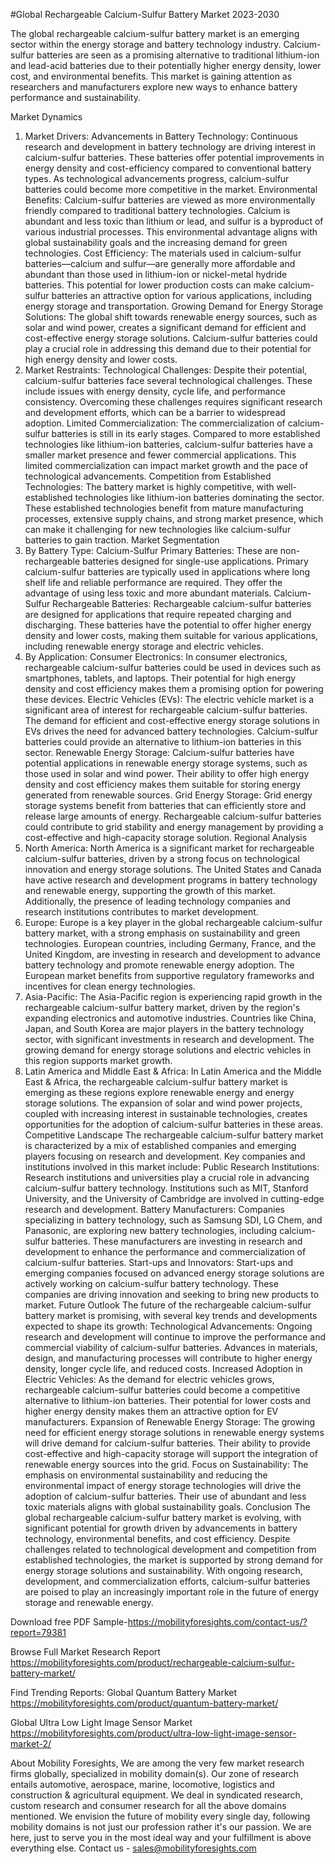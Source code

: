 #Global Rechargeable Calcium-Sulfur Battery Market 2023-2030

The global rechargeable calcium-sulfur battery market is an emerging sector within the energy storage and battery technology industry. Calcium-sulfur batteries are seen as a promising alternative to traditional lithium-ion and lead-acid batteries due to their potentially higher energy density, lower cost, and environmental benefits. This market is gaining attention as researchers and manufacturers explore new ways to enhance battery performance and sustainability.

Market Dynamics
1. Market Drivers:
Advancements in Battery Technology: Continuous research and development in battery technology are driving interest in calcium-sulfur batteries. These batteries offer potential improvements in energy density and cost-efficiency compared to conventional battery types. As technological advancements progress, calcium-sulfur batteries could become more competitive in the market.
Environmental Benefits: Calcium-sulfur batteries are viewed as more environmentally friendly compared to traditional battery technologies. Calcium is abundant and less toxic than lithium or lead, and sulfur is a byproduct of various industrial processes. This environmental advantage aligns with global sustainability goals and the increasing demand for green technologies.
Cost Efficiency: The materials used in calcium-sulfur batteries—calcium and sulfur—are generally more affordable and abundant than those used in lithium-ion or nickel-metal hydride batteries. This potential for lower production costs can make calcium-sulfur batteries an attractive option for various applications, including energy storage and transportation.
Growing Demand for Energy Storage Solutions: The global shift towards renewable energy sources, such as solar and wind power, creates a significant demand for efficient and cost-effective energy storage solutions. Calcium-sulfur batteries could play a crucial role in addressing this demand due to their potential for high energy density and lower costs.
2. Market Restraints:
Technological Challenges: Despite their potential, calcium-sulfur batteries face several technological challenges. These include issues with energy density, cycle life, and performance consistency. Overcoming these challenges requires significant research and development efforts, which can be a barrier to widespread adoption.
Limited Commercialization: The commercialization of calcium-sulfur batteries is still in its early stages. Compared to more established technologies like lithium-ion batteries, calcium-sulfur batteries have a smaller market presence and fewer commercial applications. This limited commercialization can impact market growth and the pace of technological advancements.
Competition from Established Technologies: The battery market is highly competitive, with well-established technologies like lithium-ion batteries dominating the sector. These established technologies benefit from mature manufacturing processes, extensive supply chains, and strong market presence, which can make it challenging for new technologies like calcium-sulfur batteries to gain traction.
Market Segmentation
1. By Battery Type:
Calcium-Sulfur Primary Batteries: These are non-rechargeable batteries designed for single-use applications. Primary calcium-sulfur batteries are typically used in applications where long shelf life and reliable performance are required. They offer the advantage of using less toxic and more abundant materials.
Calcium-Sulfur Rechargeable Batteries: Rechargeable calcium-sulfur batteries are designed for applications that require repeated charging and discharging. These batteries have the potential to offer higher energy density and lower costs, making them suitable for various applications, including renewable energy storage and electric vehicles.
2. By Application:
Consumer Electronics: In consumer electronics, rechargeable calcium-sulfur batteries could be used in devices such as smartphones, tablets, and laptops. Their potential for high energy density and cost efficiency makes them a promising option for powering these devices.
Electric Vehicles (EVs): The electric vehicle market is a significant area of interest for rechargeable calcium-sulfur batteries. The demand for efficient and cost-effective energy storage solutions in EVs drives the need for advanced battery technologies. Calcium-sulfur batteries could provide an alternative to lithium-ion batteries in this sector.
Renewable Energy Storage: Calcium-sulfur batteries have potential applications in renewable energy storage systems, such as those used in solar and wind power. Their ability to offer high energy density and cost efficiency makes them suitable for storing energy generated from renewable sources.
Grid Energy Storage: Grid energy storage systems benefit from batteries that can efficiently store and release large amounts of energy. Rechargeable calcium-sulfur batteries could contribute to grid stability and energy management by providing a cost-effective and high-capacity storage solution.
Regional Analysis
1. North America:
North America is a significant market for rechargeable calcium-sulfur batteries, driven by a strong focus on technological innovation and energy storage solutions. The United States and Canada have active research and development programs in battery technology and renewable energy, supporting the growth of this market. Additionally, the presence of leading technology companies and research institutions contributes to market development.
2. Europe:
Europe is a key player in the global rechargeable calcium-sulfur battery market, with a strong emphasis on sustainability and green technologies. European countries, including Germany, France, and the United Kingdom, are investing in research and development to advance battery technology and promote renewable energy adoption. The European market benefits from supportive regulatory frameworks and incentives for clean energy technologies.
3. Asia-Pacific:
The Asia-Pacific region is experiencing rapid growth in the rechargeable calcium-sulfur battery market, driven by the region's expanding electronics and automotive industries. Countries like China, Japan, and South Korea are major players in the battery technology sector, with significant investments in research and development. The growing demand for energy storage solutions and electric vehicles in this region supports market growth.
4. Latin America and Middle East & Africa:
In Latin America and the Middle East & Africa, the rechargeable calcium-sulfur battery market is emerging as these regions explore renewable energy and energy storage solutions. The expansion of solar and wind power projects, coupled with increasing interest in sustainable technologies, creates opportunities for the adoption of calcium-sulfur batteries in these areas.
Competitive Landscape
The rechargeable calcium-sulfur battery market is characterized by a mix of established companies and emerging players focusing on research and development. Key companies and institutions involved in this market include:
Public Research Institutions: Research institutions and universities play a crucial role in advancing calcium-sulfur battery technology. Institutions such as MIT, Stanford University, and the University of Cambridge are involved in cutting-edge research and development.
Battery Manufacturers: Companies specializing in battery technology, such as Samsung SDI, LG Chem, and Panasonic, are exploring new battery technologies, including calcium-sulfur batteries. These manufacturers are investing in research and development to enhance the performance and commercialization of calcium-sulfur batteries.
Start-ups and Innovators: Start-ups and emerging companies focused on advanced energy storage solutions are actively working on calcium-sulfur battery technology. These companies are driving innovation and seeking to bring new products to market.
Future Outlook
The future of the rechargeable calcium-sulfur battery market is promising, with several key trends and developments expected to shape its growth:
Technological Advancements: Ongoing research and development will continue to improve the performance and commercial viability of calcium-sulfur batteries. Advances in materials, design, and manufacturing processes will contribute to higher energy density, longer cycle life, and reduced costs.
Increased Adoption in Electric Vehicles: As the demand for electric vehicles grows, rechargeable calcium-sulfur batteries could become a competitive alternative to lithium-ion batteries. Their potential for lower costs and higher energy density makes them an attractive option for EV manufacturers.
Expansion of Renewable Energy Storage: The growing need for efficient energy storage solutions in renewable energy systems will drive demand for calcium-sulfur batteries. Their ability to provide cost-effective and high-capacity storage will support the integration of renewable energy sources into the grid.
Focus on Sustainability: The emphasis on environmental sustainability and reducing the environmental impact of energy storage technologies will drive the adoption of calcium-sulfur batteries. Their use of abundant and less toxic materials aligns with global sustainability goals.
Conclusion
The global rechargeable calcium-sulfur battery market is evolving, with significant potential for growth driven by advancements in battery technology, environmental benefits, and cost efficiency. Despite challenges related to technological development and competition from established technologies, the market is supported by strong demand for energy storage solutions and sustainability. With ongoing research, development, and commercialization efforts, calcium-sulfur batteries are poised to play an increasingly important role in the future of energy storage and renewable energy.

Download free PDF Sample-https://mobilityforesights.com/contact-us/?report=79381



Browse Full Market Research Report 
https://mobilityforesights.com/product/rechargeable-calcium-sulfur-battery-market/


Find Trending Reports:
Global Quantum Battery Market
https://mobilityforesights.com/product/quantum-battery-market/

Global Ultra Low Light Image Sensor Market
https://mobilityforesights.com/product/ultra-low-light-image-sensor-market-2/





About Mobility Foresights,
We are among the very few market research firms globally, specialized in mobility domain(s). Our zone of research entails automotive, aerospace, marine, locomotive, logistics and construction & agricultural equipment. We deal in syndicated research, custom research and consumer research for all the above domains mentioned.
We envision the future of mobility every single day, following mobility domains is not just our profession rather it's our passion. We are here, just to serve you in the most ideal way and your fulfillment is above everything else. Contact us -  sales@mobilityforesights.com 
